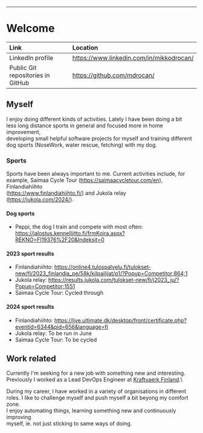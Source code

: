 ---
# Welcome

Link                              | Location
:---------------------------------|:------------------------------------------
LinkedIn profile                  | <https://www.linkedin.com/in/mikkodrocan/>
Public Git repositories in GitHub | <https://github.com/mdrocan/>

## Myself

I enjoy doing different kinds of activities. Lately I have been doing a bit \
less long distance sports in general and focused more in home improvement, \
developing small helpful software projects for myself and training different \
dog sports (NoseWork, water rescue, fetching) with my dog.

### Sports
Sports have been always important to me. Current activities include, for \
example, Saimaa Cycle Tour (<https://saimaacycletour.com/en>), Finlandiahiihto \
(<https://www.finlandiahiihto.fi/>) and Jukola relay \
(<https://jukola.com/2024/>).

#### Dog sports
- Peppi, the dog I train and compete with most often: <https://jalostus.kennelliitto.fi/frmKoira.aspx?REKNO=FI19376%2F20&Indeksit=0>

#### 2023 sport results
- Finlandiahiihto: <https://online4.tulospalvelu.fi/tulokset-new/fi/2023_finlandia_pe/58k/kilpailijat/p1/?Popup=Competitor;864;1>
- Jukola relay: <https://results.jukola.com/tulokset-new/fi/j2023_ju/?Popup=Competitor;1551>
- Saimaa Cycle Tour: Cycled through

#### 2024 sport results
- Finlandiahiihto: <https://live.ultimate.dk/desktop/front/certificate.php?eventid=6344&pid=656&language=fi>
- Jukola relay: To be run in June
- Saimaa Cycle Tour: To be cycled

## Work related

Currently I'm seeking for a new job with something new and interesting.\
Previously I worked as a Lead DevOps Engineer at [Kraftvaerk Finland](https://kraftvaerk.com/).\

During my career, I have worked in a variety of organisations in different \
roles. I like to challenge myself and push myself a bit beyong my comfort zone.\
I enjoy automating things, learning something new and continuously improving \
myself, ie. not just sticking to same ways of doing.
